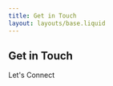 ```yaml
---
title: Get in Touch
layout: layouts/base.liquid
---
```

<section class="contact">
  <h1>Get in Touch</h1>
  <span class="text-gray">Let's Connect</span>
</section>